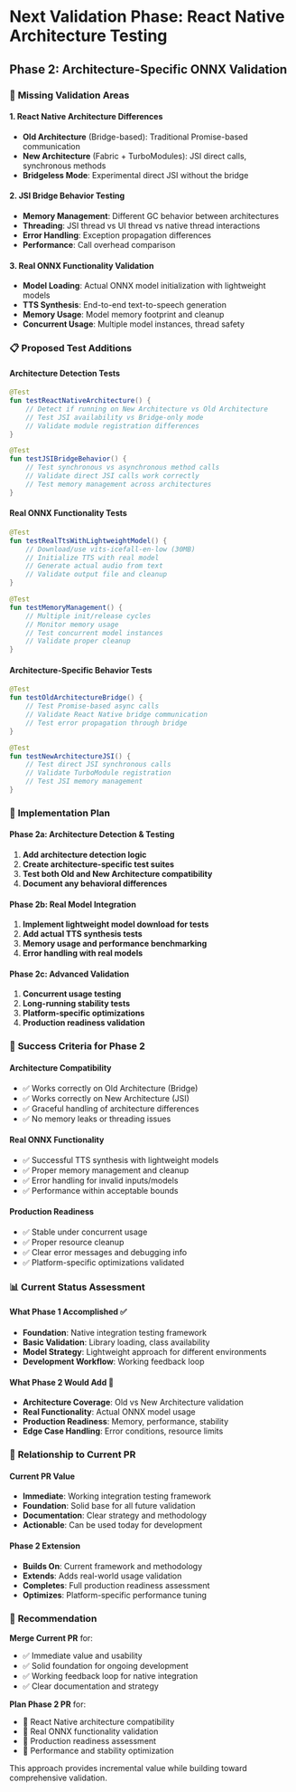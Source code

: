 # Next Validation Phase: React Native Architecture Testing

## Phase 2: Architecture-Specific ONNX Validation

### 🎯 **Missing Validation Areas**

#### 1. React Native Architecture Differences
- **Old Architecture** (Bridge-based): Traditional Promise-based communication
- **New Architecture** (Fabric + TurboModules): JSI direct calls, synchronous methods
- **Bridgeless Mode**: Experimental direct JSI without the bridge

#### 2. JSI Bridge Behavior Testing
- **Memory Management**: Different GC behavior between architectures
- **Threading**: JSI thread vs UI thread vs native thread interactions
- **Error Handling**: Exception propagation differences
- **Performance**: Call overhead comparison

#### 3. Real ONNX Functionality Validation
- **Model Loading**: Actual ONNX model initialization with lightweight models
- **TTS Synthesis**: End-to-end text-to-speech generation
- **Memory Usage**: Model memory footprint and cleanup
- **Concurrent Usage**: Multiple model instances, thread safety

### 📋 **Proposed Test Additions**

#### Architecture Detection Tests
```kotlin
@Test
fun testReactNativeArchitecture() {
    // Detect if running on New Architecture vs Old Architecture
    // Test JSI availability vs Bridge-only mode
    // Validate module registration differences
}

@Test
fun testJSIBridgeBehavior() {
    // Test synchronous vs asynchronous method calls
    // Validate direct JSI calls work correctly
    // Test memory management across architectures
}
```

#### Real ONNX Functionality Tests
```kotlin
@Test
fun testRealTtsWithLightweightModel() {
    // Download/use vits-icefall-en-low (30MB)
    // Initialize TTS with real model
    // Generate actual audio from text
    // Validate output file and cleanup
}

@Test
fun testMemoryManagement() {
    // Multiple init/release cycles
    // Monitor memory usage
    // Test concurrent model instances
    // Validate proper cleanup
}
```

#### Architecture-Specific Behavior Tests
```kotlin
@Test
fun testOldArchitectureBridge() {
    // Test Promise-based async calls
    // Validate React Native bridge communication
    // Test error propagation through bridge
}

@Test
fun testNewArchitectureJSI() {
    // Test direct JSI synchronous calls
    // Validate TurboModule registration
    // Test JSI memory management
}
```

### 🔧 **Implementation Plan**

#### Phase 2a: Architecture Detection & Testing
1. **Add architecture detection logic**
2. **Create architecture-specific test suites**
3. **Test both Old and New Architecture compatibility**
4. **Document any behavioral differences**

#### Phase 2b: Real Model Integration
1. **Implement lightweight model download for tests**
2. **Add actual TTS synthesis tests**
3. **Memory usage and performance benchmarking**
4. **Error handling with real models**

#### Phase 2c: Advanced Validation
1. **Concurrent usage testing**
2. **Long-running stability tests**
3. **Platform-specific optimizations**
4. **Production readiness validation**

### 🎯 **Success Criteria for Phase 2**

#### Architecture Compatibility
- ✅ Works correctly on Old Architecture (Bridge)
- ✅ Works correctly on New Architecture (JSI)
- ✅ Graceful handling of architecture differences
- ✅ No memory leaks or threading issues

#### Real ONNX Functionality
- ✅ Successful TTS synthesis with lightweight models
- ✅ Proper memory management and cleanup
- ✅ Error handling for invalid inputs/models
- ✅ Performance within acceptable bounds

#### Production Readiness
- ✅ Stable under concurrent usage
- ✅ Proper resource cleanup
- ✅ Clear error messages and debugging info
- ✅ Platform-specific optimizations validated

### 📊 **Current Status Assessment**

#### What Phase 1 Accomplished ✅
- **Foundation**: Native integration testing framework
- **Basic Validation**: Library loading, class availability
- **Model Strategy**: Lightweight approach for different environments
- **Development Workflow**: Working feedback loop

#### What Phase 2 Would Add 🚀
- **Architecture Coverage**: Old vs New Architecture validation
- **Real Functionality**: Actual ONNX model usage
- **Production Readiness**: Memory, performance, stability
- **Edge Case Handling**: Error conditions, resource limits

### 🔄 **Relationship to Current PR**

#### Current PR Value
- **Immediate**: Working integration testing framework
- **Foundation**: Solid base for all future validation
- **Documentation**: Clear strategy and methodology
- **Actionable**: Can be used today for development

#### Phase 2 Extension
- **Builds On**: Current framework and methodology
- **Extends**: Adds real-world usage validation
- **Completes**: Full production readiness assessment
- **Optimizes**: Platform-specific performance tuning

### 📝 **Recommendation**

**Merge Current PR** for:
- ✅ Immediate value and usability
- ✅ Solid foundation for ongoing development
- ✅ Working feedback loop for native integration
- ✅ Clear documentation and strategy

**Plan Phase 2 PR** for:
- 🎯 React Native architecture compatibility
- 🎯 Real ONNX functionality validation
- 🎯 Production readiness assessment
- 🎯 Performance and stability optimization

This approach provides incremental value while building toward comprehensive validation.